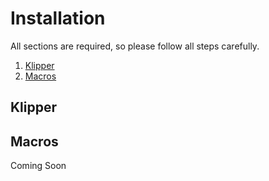 # Installation

All sections are required, so please follow all steps carefully.

1. [Klipper](#klipper)
2. [Macros](#macros)

## Klipper


## Macros


Coming Soon
